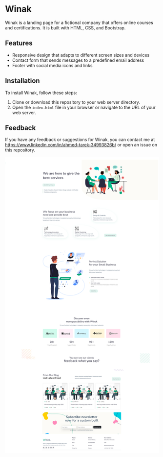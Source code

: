 # Winak

Winak is a landing page for a fictional company that offers online courses and certifications. It is built with HTML, CSS, and Bootstrap.

## Features

- Responsive design that adapts to different screen sizes and devices
- Contact form that sends messages to a predefined email address
- Footer with social media icons and links

## Installation

To install Winak, follow these steps:

1. Clone or download this repository to your web server directory.
2. Open the `index.html` file in your browser or navigate to the URL of your web server.

## Feedback

If you have any feedback or suggestions for Winak, you can contact me at https://www.linkedin.com/in/ahmed-tarek-34993826b/ or open an issue on this repository.

![screenshot](./screenshot.png)